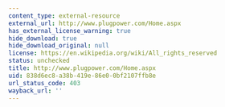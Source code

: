 ```yaml
---
content_type: external-resource
external_url: http://www.plugpower.com/Home.aspx
has_external_license_warning: true
hide_download: true
hide_download_original: null
license: https://en.wikipedia.org/wiki/All_rights_reserved
status: unchecked
title: http://www.plugpower.com/Home.aspx
uid: 838d6ec8-a38b-419e-86e0-0bf2107ffb8e
url_status_code: 403
wayback_url: ''
---
```

